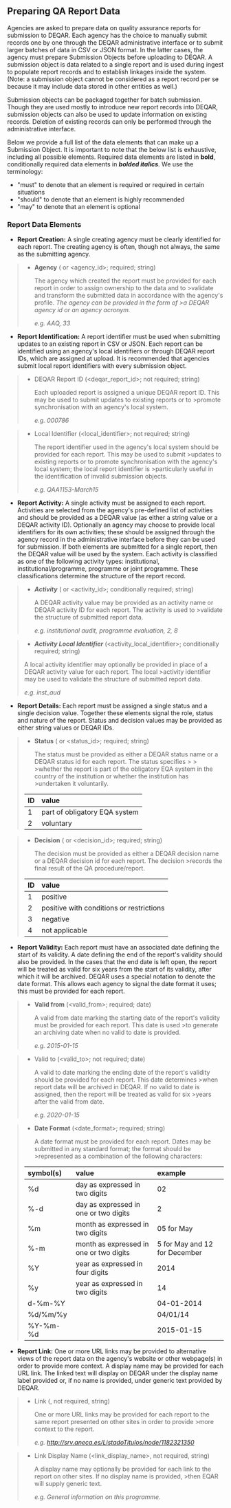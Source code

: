 Preparing QA Report Data
------------------------

Agencies are asked to prepare data on quality assurance reports for submission to DEQAR.  Each agency has the choice to manually submit records one by one through the DEQAR administrative interface or to submit larger batches of data in CSV or JSON format. In the latter cases, the agency must prepare Submission Objects before uploading to DEQAR. A submission object is data related to a single report and is used during ingest to populate report records and to establish linkages inside the system. (Note: a submission object cannot be considered as a report record per se because it may include data stored in other entities as well.) 

Submission objects can be packaged together for batch submission. Though they are used mostly to introduce new report records into DEQAR, submission objects can also be used to update information on existing records. Deletion of existing records can only be performed through the administrative interface. 

Below we provide a full list of the data elements that can make up a Submission Object. It is important to note that the below list is exhaustive, including all possible elements. Required data elements are listed in **bold**, conditionally required data elements in ***bolded italics***.  We use the terminology:

 - "must" to denote that an element is required or required in certain situations
 - "should" to denote that an element is highly recommended
 - "may" to denote that an element is optional

### Report Data Elements

- **Report Creation:** A single creating agency must be clearly identified for each report. The creating agency is often, though not always, the same as the submitting agency.

>  - **Agency** (<agency> or <agency_id>; required; string)
>	
>    The agency which created the report must be provided for each report in order to assign ownership to the data and to >validate and transform the submitted data in accordance with the agency's profile. *The agency can be provided in the form of >a DEQAR agency id or an agency acronym.*
>	
>    *e.g. AAQ, 33*

- **Report Identification:** A report identifier must be used when submitting updates to an existing report in CSV or JSON. Each report can be identified using an agency's local identifiers or through DEQAR report IDs, which are assigned at upload. It is recommended that agencies submit local report identifiers with every submission object.

>  - DEQAR Report ID (<deqar_report_id>; not required; string)
>
>    Each uploaded report is assigned a unique DEQAR report ID. This may be used to submit updates to existing reports or to >promote synchronisation with an agency's local system.
>
>    *e.g. 000786* 

>  - Local Identifier (<local_identifier>; not required; string)
>
>    The report identifier used in the agency's local system should be provided for each report. This may be used to submit >updates to existing reports or to promote synchronisation with the agency's local system; the local report identifier is >particularly useful in the identification of invalid submission objects.
>
>    *e.g. QAA1153-March15*

- **Report Activity:** A single activity must be assigned to each report. Activities are selected from the agency's pre-defined list of activities and should be provided as a DEQAR value (as either a string value or a DEQAR activity ID). Optionally an agency may choose to provide local identifiers for its own activities; these should be assigned through the agency record in the administrative interface before they can be used for submission. If both elements are submitted for a single report, then the DEQAR value will be used by the system. 
Each activity is classified as one of the following activity types: institutional, institutional/programme, programme or joint programme. These classifications determine the structure of the report record.

>  - ***Activity*** (<activity> or <activity_id>; conditionally required; string)		
>
>    A DEQAR activity value may be provided as an activity name or DEQAR activity ID for each report. The activity is used to >validate the structure of submitted report data.
>
>    *e.g. institutional audit, programme evaluation, 2, 8*				
	
>  - ***Activity Local Identifier*** (<activity_local_identifier>; conditionally required; string)
>
>  A local activity identifier may optionally be provided in place of a DEQAR activity value for each report. The local >activity identifier may be used to validate the structure of submitted report data.
>
>  *e.g. inst_aud*
    	
- **Report Details:** Each report must be assigned a single status and a single decision value. Together these elements signal the role, status and nature of the report.  Status and decision values may be provided as either string values or DEQAR IDs.  

>  - **Status** (<status> or <status_id>; required; string)
>	
>    The status must be provided as either a DEQAR status name or a DEQAR status id for each report. The status specifies > > >whether the report is part of the obligatory EQA system in the country of the institution or whether the institution has >undertaken it voluntarily.
>   
>  |ID |value                         |
>  |:--|:-----------------------------|
>  |1  |part of obligatory EQA system | 
>  |2  |voluntary                     |
   		
>  - **Decision** (<decision> or <decision_id>; required; string)		
>
>    The decision must be provided as either a DEQAR decision name or a DEQAR decision id for each report. The decision >records the final result of the QA procedure/report.
>    
>  |ID |value                                   |
>  |:--|:---------------------------------------|
>  |1  |positive                                | 
>  |2  |positive with conditions or restrictions|
>  |3  |negative                                |
>  |4  |not applicable                          |
 
- **Report Validity:** Each report must have an associated date defining the start of its validity. A date defining the end of the report's validity should also be provided. In the cases that the end date is left open, the report will be treated as valid for six years from the start of its validity, after which it will be archived.
DEQAR uses a special notation to denote the date format. This allows each agency to signal the date format it uses; this must be provided for each report.
		
>  - **Valid from** (<valid_from>; required; date)
>
>    A valid from date marking the starting date of the report's validity must be provided for each report. This date is used >to generate an archiving date when no valid to date is provided.
>
>    *e.g. 2015-01-15*
		
>  - Valid to (<valid_to>; not required; date)	
>
>    A valid to date marking the ending date of the report's validity should be provided for each report. This date determines >when report data will be archived in DEQAR. If no valid to date is assigned, then the report will be treated as valid for six >years after the valid from date.
>
>    *e.g. 2020-01-15*
		
>  - **Date Format** (<date_format>; required; string)
>
>    A date format  must be provided for each report. Dates may be submitted in any standard format; the format should be >represented as a combination of the following characters:
>
>  |symbol(s)| value                                 |example                      |
>  |:--------|:--------------------------------------|:----------------------------|
>  |%d       |day as expressed in two digits         |02                           | 
>  |%-d      |day as expressed in one or two digits  |2                            |
>  |%m       |month as expressed in two digits       |05 for May                   |
>  |%-m      |month as expressed in one or two digits|5 for May and 12 for December|
>  |%Y       |year as expressed in four digits       |2014                         |
>  |%y       |year as expressed in two digits        |14                           |
>  |d-%m-%Y  |                                       |04-01-2014                   |
>  |%d/%m/%y |                                       |04/01/14                     |
>  |%Y-%m-%d |                                       |2015-01-15                   |


- **Report Link:** One or more URL links may be provided to alternative views of the report data on the agency's website or other webpage(s) in order to provide more context. A display name may be provided for each URL link. The linked text will display on DEQAR under the display name label provided or, if no name is provided, under generic text provided by DEQAR. 

>  - Link (<link>, not required, string)
>
>    One or more URL links may be provided for each report to the same report presented on other sites in order to provide >more context to the report.
>
>    *e.g. http://srv.aneca.es/ListadoTitulos/node/1182321350*
		
>  - Link Display Name (<link_display_name>, not required, string)
>
>    A display name may optionally be provided for each link to the report on other sites. If no display name is provided, >then EQAR will supply generic text.	
>
>    *e.g. General information on this programme.*
